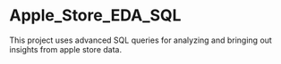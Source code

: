 # Apple_Store_EDA_SQL
This project uses advanced SQL queries for analyzing and bringing out insights from apple store data.
